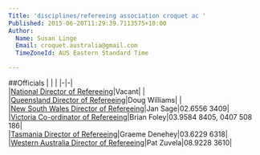 ```yaml
---
Title: 'disciplines/refereeing association croquet ac '
Published: 2015-06-20T11:29:39.7113575+10:00
Author:
  Name: Susan Linge
  Email: croquet.australia@gmail.com
  TimeZoneId: AUS Eastern Standard Time

---
```

##Officials
| | |
|-|-|
<br/>|[National Director of Refereeing](mailto:ndrac@croquet-australia.com.au)|Vacant| |
<br/>|[Queensland Director of Refereeing](mailto:refereeing@croquetqld.org)|Doug Williams| |
<br/>|[New South Wales Director of Refereeing](mailto:myoora803@bigpond.com)|Jan Sage|02.6556 3409|
<br/>|[Victoria Co-ordinator of Refereeing](mailto:acreferees@croquetvic.asn.au)|Brian Foley|03.9584 8405, 0407 508 186|
<br/>|[Tasmania Director of Refereeing](mailto:gdenehey@iprimus.com.au)|Graeme Denehey|03.6229 6318|
<br/>|[Western Australia Director of Refereeing](mailto:patzuvel@hotmail.com)|Pat Zuvela|08.9228 3610|